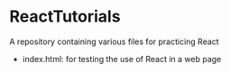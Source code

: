 # ReactTutorials
A repository containing various files for practicing React
- index.html: for testing the use of React in a web page 
